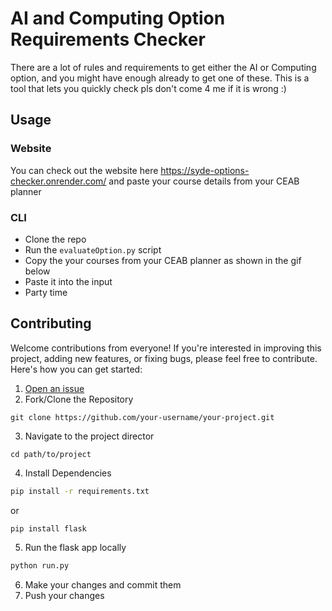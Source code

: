 # AI and Computing Option Requirements Checker

There are a lot of rules and requirements to get either the AI or Computing option, and you might have enough already to get one of these. This is a tool that lets you quickly check pls don't come 4 me if it is wrong :)

## Usage
### Website
You can check out the website here https://syde-options-checker.onrender.com/ and paste your course details from your CEAB planner 

### CLI
- Clone the repo
- Run the `evaluateOption.py` script
- Copy the your courses from your CEAB planner as shown in the gif below
- Paste it into the input
- Party time

## Contributing
Welcome contributions from everyone! If you're interested in improving this project, adding new features, or fixing bugs, please feel free to contribute. Here's how you can get started:
1. [Open an issue](https://docs.github.com/en/issues/tracking-your-work-with-issues/using-issues/creating-an-issue) 
2. Fork/Clone the Repository
```
git clone https://github.com/your-username/your-project.git
```

3. Navigate to the project director 
```
cd path/to/project
```
4. Install Dependencies
```bash
pip install -r requirements.txt
```
or 
```bash
pip install flask
```

5. Run the flask app locally
```bash
python run.py
```

6. Make your changes and commit them
7. Push your changes
